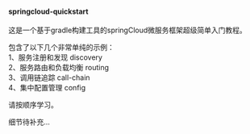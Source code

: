 #### springcloud-quickstart
 这是一个基于gradle构建工具的springCloud微服务框架超级简单入门教程。
 
 
包含了以下几个非常单纯的示例：<br/>
1、服务注册和发现 discovery <br/>
2、服务路由和负载均衡 routing <br/>
3、调用链追踪 call-chain <br/>
4、集中配置管理 config <br/>


请按顺序学习。

细节待补充...
